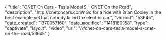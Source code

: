 {
    "title": "CNET On Cars - Tesla Model S - CNET On the Road",
    "description": "http:\/\/cnetoncars.com\nGo for a ride with Brian Cooley in the best example yet that nobody killed the electric car.",
    "videoid": "53645",
    "date_created": "1370057160",
    "date_modified": "1418180958",
    "type": "captivate",
    "layout": "video",
    "url": "\/v\/cnet-on-cars-tesla-model-s-cnet-on-the-road\/53645"
}